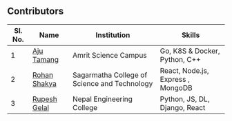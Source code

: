 ## Contributors

| Sl. No. | Name                                    | Institution          | Skills                        |
| ------- | --------------------------------------- | -------------------- | ----------------------------- |
| 1       | [Aju Tamang](https://github.com/aju100) | Amrit Science Campus | Go, K8S & Docker, Python, C++ |
| 2       | [Rohan Shakya](https://github.com/Rohan-Shakya) | Sagarmatha College of Science and Technology | React, Node.js, Express , MongoDB |
| 3       | [Rupesh Gelal](https://github.com/rgrupesh)  | Nepal Engineering College | Python, JS, DL, Django, React |